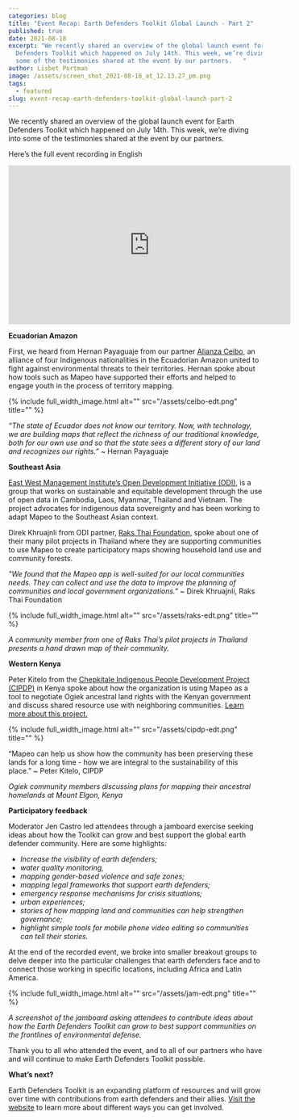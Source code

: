 ```yaml
---
categories: blog
title: "Event Recap: Earth Defenders Toolkit Global Launch - Part 2"
published: true
date: 2021-08-18
excerpt: "We recently shared an overview of the global launch event for Earth
  Defenders Toolkit which happened on July 14th. This week, we’re diving into
  some of the testimonies shared at the event by our partners.   "
author: Lisbet Portman
image: /assets/screen_shot_2021-08-18_at_12.13.27_pm.png
tags:
  - featured
slug: event-recap-earth-defenders-toolkit-global-launch-part-2
---
```

We recently shared an overview of the global launch event for Earth Defenders Toolkit which happened on July 14th. This week, we’re diving into some of the testimonies shared at the event by our partners.   

Here’s the full event recording in English

<div class="embed-container">
<iframe width="560" height="315" src="https://www.youtube.com/embed/Thb6DFtHZoU" title="YouTube video player" frameborder="0" allow="accelerometer; autoplay; clipboard-write; encrypted-media; gyroscope; picture-in-picture" allowfullscreen></iframe>
</div>

**Ecuadorian Amazon** 

First, we heard from Hernan Payaguaje from our partner [Alianza Ceibo](https://www.alianzaceibo.org/), an alliance of four Indigenous nationalities in the Ecuadorian Amazon united to fight against environmental threats to their territories. Hernan spoke about how tools such as Mapeo have supported their efforts and helped to engage youth in the process of territory mapping.

{% include full_width_image.html alt="" src="/assets/ceibo-edt.png" title="" %}

*“The state of Ecuador does not know our territory. Now, with technology, we are building maps that reflect the richness of our traditional knowledge, both for our own use and so that the state sees a different story of our land and recognizes our rights.”* ~ Hernan Payaguaje

**Southeast Asia** 

[East West Management Institute’s Open Development Initiative (ODI)](https://ewmi.org/Program/OpenDevelopmentInitiative), is a group that works on sustainable and equitable development through the use of open data in Cambodia, Laos, Myanmar, Thailand and Vietnam. The project advocates for indigenous data sovereignty and has been working to adapt Mapeo to the Southeast Asian context. 

Direk Khruajnli from ODI partner, [Raks Thai Foundation,](https://www.raksthai.org/en/) spoke about one of their many pilot projects in Thailand where they are supporting communities to use Mapeo to create participatory maps showing household land use and community forests.

*"We found that the Mapeo app is well-suited for our local communities needs. They can collect and use the data to improve the planning of communities and local government organizations."* [](https://twitter.com/hashtag/EarthDefendersToolkit?src=hashtag_click) ~ Direk Khruajnli, Raks Thai Foundation 

{% include full_width_image.html alt="" src="/assets/raks-edt.png" title="" %}

*A community member from one of Raks Thai’s pilot projects in Thailand presents a hand drawn map of their community.* 

**Western Kenya** 

Peter Kitelo from the [Chepkitale Indigenous People Development Project (CIPDP)](https://www.forestpeoples.org/en/partner/chepkitale-indigenous-peoples-development-project-cipdp) in Kenya spoke about how the organization is using Mapeo as a tool to negotiate Ogiek ancestral land rights with the Kenyan government and discuss shared resource use with neighboring communities. [Learn more about this project.](https://www.digital-democracy.org/blog/mapping-ogiek-ancestral-lands-in-kenya-using-mapeo-during-a-pandemic/)

{% include full_width_image.html alt="" src="/assets/cipdp-edt.png" title="" %}


“Mapeo can help us show how the community has been preserving these lands for a long time - how we are integral to the sustainability of this place.” ~ Peter Kitelo, CIPDP

*Ogiek community members discussing plans for mapping their ancestral homelands at Mount Elgon, Kenya*

**Participatory feedback** 

Moderator Jen Castro led attendees through a jamboard exercise seeking ideas about how the Toolkit can grow and best support the global earth defender community. Here are some highlights: 

* *Increase the visibility of earth defenders;* 
* *water quality monitoring,* 
* *mapping gender-based violence and safe zones;* 
* *mapping legal frameworks that support earth defenders;* 
* *emergency response mechanisms for crisis situations;* 
* *urban experiences;* 
* *stories of how mapping land and communities can help strengthen governance;* 
* *highlight simple tools for mobile phone video editing so communities can tell their stories.*

At the end of the recorded event, we broke into smaller breakout groups to delve deeper into the particular challenges that earth defenders face and to connect those working in specific locations, including Africa and Latin America.

{% include full_width_image.html alt="" src="/assets/jam-edt.png" title="" %}

*A screenshot of the jamboard asking attendees to contribute ideas about how the Earth Defenders Toolkit can grow to best support communities on the frontlines of environmental defense.*

Thank you to all who attended the event, and to all of our partners who have and will continue to make Earth Defenders Toolkit possible.

**What’s next?**

Earth Defenders Toolkit is an expanding platform of resources and will grow over time with contributions from earth defenders and their allies. [Visit the website](https://www.earthdefenderstoolkit.com/) to learn more about different ways you can get involved.